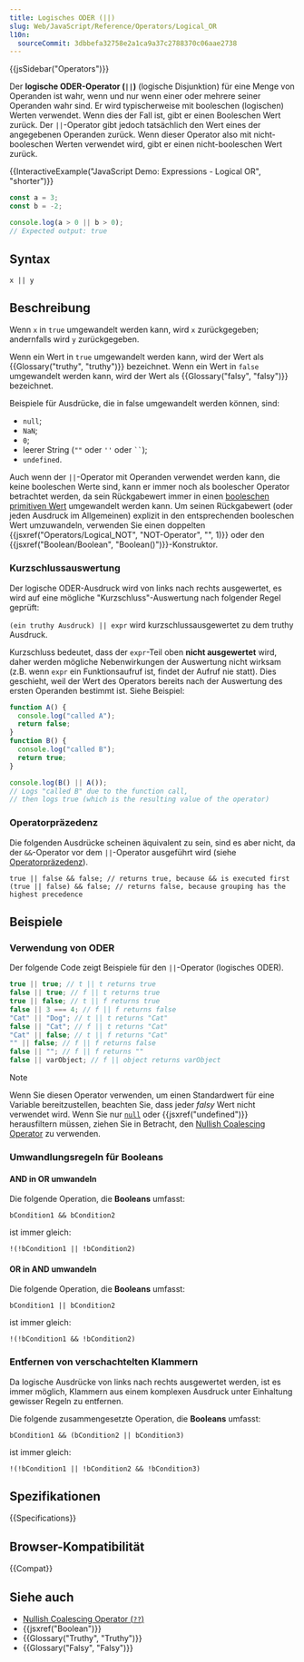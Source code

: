 ```yaml
---
title: Logisches ODER (||)
slug: Web/JavaScript/Reference/Operators/Logical_OR
l10n:
  sourceCommit: 3dbbefa32758e2a1ca9a37c2788370c06aae2738
---
```


{{jsSidebar("Operators")}}

Der **logische ODER-Operator (`||`)** (logische Disjunktion) für eine Menge von Operanden ist wahr, wenn und nur wenn einer oder mehrere seiner Operanden wahr sind. Er wird typischerweise mit booleschen (logischen) Werten verwendet. Wenn dies der Fall ist, gibt er einen Booleschen Wert zurück. Der `||`-Operator gibt jedoch tatsächlich den Wert eines der angegebenen Operanden zurück. Wenn dieser Operator also mit nicht-booleschen Werten verwendet wird, gibt er einen nicht-booleschen Wert zurück.

{{InteractiveExample("JavaScript Demo: Expressions - Logical OR", "shorter")}}

```js interactive-example
const a = 3;
const b = -2;

console.log(a > 0 || b > 0);
// Expected output: true
```

## Syntax

```js-nolint
x || y
```

## Beschreibung

Wenn `x` in `true` umgewandelt werden kann, wird `x` zurückgegeben; andernfalls wird `y` zurückgegeben.

Wenn ein Wert in `true` umgewandelt werden kann, wird der Wert als {{Glossary("truthy", "truthy")}} bezeichnet. Wenn ein Wert in `false` umgewandelt werden kann, wird der Wert als {{Glossary("falsy", "falsy")}} bezeichnet.

Beispiele für Ausdrücke, die in false umgewandelt werden können, sind:

- `null`;
- `NaN`;
- `0`;
- leerer String (`""` oder `''` oder ` `` `);
- `undefined`.

Auch wenn der `||`-Operator mit Operanden verwendet werden kann, die keine booleschen Werte sind, kann er immer noch als boolescher Operator betrachtet werden, da sein Rückgabewert immer in einen [booleschen primitiven Wert](/de/docs/Web/JavaScript/Guide/Data_structures#boolean_type) umgewandelt werden kann. Um seinen Rückgabewert (oder jeden Ausdruck im Allgemeinen) explizit in den entsprechenden booleschen Wert umzuwandeln, verwenden Sie einen doppelten {{jsxref("Operators/Logical_NOT", "NOT-Operator", "", 1)}} oder den {{jsxref("Boolean/Boolean", "Boolean()")}}-Konstruktor.

### Kurzschlussauswertung

Der logische ODER-Ausdruck wird von links nach rechts ausgewertet, es wird auf eine mögliche "Kurzschluss"-Auswertung nach folgender Regel geprüft:

`(ein truthy Ausdruck) || expr` wird kurzschlussausgewertet zu dem truthy Ausdruck.

Kurzschluss bedeutet, dass der `expr`-Teil oben **nicht ausgewertet** wird, daher werden mögliche Nebenwirkungen der Auswertung nicht wirksam (z.B. wenn `expr` ein Funktionsaufruf ist, findet der Aufruf nie statt). Dies geschieht, weil der Wert des Operators bereits nach der Auswertung des ersten Operanden bestimmt ist. Siehe Beispiel:

```js
function A() {
  console.log("called A");
  return false;
}
function B() {
  console.log("called B");
  return true;
}

console.log(B() || A());
// Logs "called B" due to the function call,
// then logs true (which is the resulting value of the operator)
```

### Operatorpräzedenz

Die folgenden Ausdrücke scheinen äquivalent zu sein, sind es aber nicht, da der `&&`-Operator vor dem `||`-Operator ausgeführt wird (siehe [Operatorpräzedenz](/de/docs/Web/JavaScript/Reference/Operators/Operator_precedence)).

```js-nolint
true || false && false; // returns true, because && is executed first
(true || false) && false; // returns false, because grouping has the highest precedence
```

## Beispiele

### Verwendung von ODER

Der folgende Code zeigt Beispiele für den `||`-Operator (logisches ODER).

```js
true || true; // t || t returns true
false || true; // f || t returns true
true || false; // t || f returns true
false || 3 === 4; // f || f returns false
"Cat" || "Dog"; // t || t returns "Cat"
false || "Cat"; // f || t returns "Cat"
"Cat" || false; // t || f returns "Cat"
"" || false; // f || f returns false
false || ""; // f || f returns ""
false || varObject; // f || object returns varObject
```

> [!NOTE]
> Wenn Sie diesen Operator verwenden, um einen Standardwert für eine Variable bereitzustellen, beachten Sie, dass jeder _falsy_ Wert nicht verwendet wird. Wenn Sie nur [`null`](/de/docs/Web/JavaScript/Reference/Operators/null) oder {{jsxref("undefined")}} herausfiltern müssen, ziehen Sie in Betracht, den [Nullish Coalescing Operator](/de/docs/Web/JavaScript/Reference/Operators/Nullish_coalescing) zu verwenden.

### Umwandlungsregeln für Booleans

#### AND in OR umwandeln

Die folgende Operation, die **Booleans** umfasst:

```js-nolint
bCondition1 && bCondition2
```

ist immer gleich:

```js-nolint
!(!bCondition1 || !bCondition2)
```

#### OR in AND umwandeln

Die folgende Operation, die **Booleans** umfasst:

```js-nolint
bCondition1 || bCondition2
```

ist immer gleich:

```js-nolint
!(!bCondition1 && !bCondition2)
```

### Entfernen von verschachtelten Klammern

Da logische Ausdrücke von links nach rechts ausgewertet werden, ist es immer möglich, Klammern aus einem komplexen Ausdruck unter Einhaltung gewisser Regeln zu entfernen.

Die folgende zusammengesetzte Operation, die **Booleans** umfasst:

```js-nolint
bCondition1 && (bCondition2 || bCondition3)
```

ist immer gleich:

```js-nolint
!(!bCondition1 || !bCondition2 && !bCondition3)
```

## Spezifikationen

{{Specifications}}

## Browser-Kompatibilität

{{Compat}}

## Siehe auch

- [Nullish Coalescing Operator (`??`)](/de/docs/Web/JavaScript/Reference/Operators/Nullish_coalescing)
- {{jsxref("Boolean")}}
- {{Glossary("Truthy", "Truthy")}}
- {{Glossary("Falsy", "Falsy")}}
